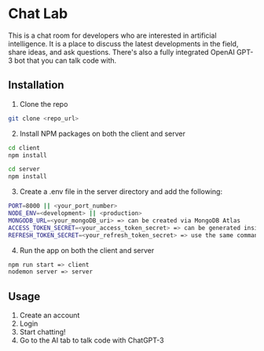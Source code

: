 # Chat Lab

This is a chat room for developers who are interested in artificial intelligence. It is a place to discuss the latest developments in the field, share ideas, and ask questions. There's also a fully integrated OpenAI GPT-3 bot that you can talk code with.

## Installation

1. Clone the repo

```sh
git clone <repo_url>
```

2. Install NPM packages on both the client and server

```sh
cd client
npm install

cd server
npm install
```

3. Create a .env file in the server directory and add the following:

```sh
PORT=8000 || <your_port_number>
NODE_ENV=<development> || <production>
MONGODB_URL=<your_mongoDB_uri> => can be created via MongoDB Atlas
ACCESS_TOKEN_SECRET=<your_access_token_secret> => can be generated inside Node shell via the following command: require('crypto').randomBytes(64).toString('hex')
REFRESH_TOKEN_SECRET=<your_refresh_token_secret> => use the same command as above, and paste the new result into the .env file
```

4. Run the app on both the client and server

```sh
npm run start => client
nodemon server => server
```

## Usage

1. Create an account
2. Login
3. Start chatting!
4. Go to the AI tab to talk code with ChatGPT-3
